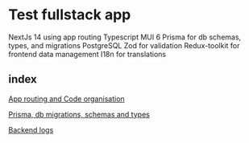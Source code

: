 # Test fullstack app

NextJs 14 using app routing
Typescript
MUI 6
Prisma for db schemas, types, and migrations
PostgreSQL
Zod for validation
Redux-toolkit for frontend data management
I18n for translations


## index

[App routing and Code organisation](pages/codeSplitting.md)

[Prisma, db migrations, schemas and types](pages/prisma.md)

[Backend logs](pages/backendLogs.md)